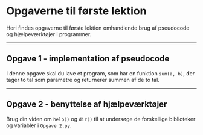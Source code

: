 # Opgaverne til første lektion
Heri findes opgaverne til første lektion omhandlende brug af pseudocode og hjælpeværktøjer i programmer.

---
## Opgave 1 - implementation af pseudocode
I denne opgave skal du lave et program, som har en funktion `sum(a, b)`, der tager to tal som parametre og returnerer summen af de to tal.

---


## Opgave 2 - benyttelse af hjælpeværktøjer
Brug din viden om `help()` og `dir()` til at undersøge de forskellige biblioteker og variabler i `Opgave 2.py`.